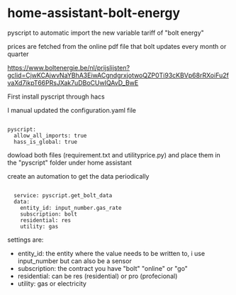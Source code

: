 # home-assistant-bolt-energy

pyscript to automatic import the new variable tariff of "bolt energy"

prices are fetched from the online pdf file that bolt updates every month or quarter

https://www.boltenergie.be/nl/prijslijsten?gclid=CjwKCAjwvNaYBhA3EiwACgndgrxjotwoQZP0Ti93cKBVp68rRXoiFu2fvaXd7ikpT66PRsJXak7uDBoCUwIQAvD_BwE 

First install pyscript through hacs

I manual updated the configuration.yaml file
<pre><code>
pyscript:
  allow_all_imports: true
  hass_is_global: true
</pre></code>
  
dowload both files (requirement.txt and utilityprice.py) and place them in the "pyscript" folder under home assistant

create an automation to get the data periodically
<pre><code>
  service: pyscript.get_bolt_data
  data:
    entity_id: input_number.gas_rate
    subscription: bolt
    residential: res
    utility: gas
</code></pre>
    
</blockquote>
  
settings are:
 <ul>
  <li>entity_id: the entity where the value needs to be written to, i use input_number but can also be a sensor</li>
  <li>subscription: the contract you have "bolt" "online" or "go"</li>
  <li>residential: can be res (residential) or pro (profecional)</li>
  <li>utility: gas or electricity</li>
</ul>
    
